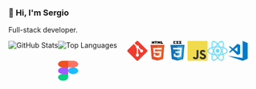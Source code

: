 ### 👋 Hi, I'm Sergio 
Full-stack developer.

  <!-- GitHub Stats -->
 <div>
  <img align="left" alt="GitHub Stats" src="https://github-readme-stats.vercel.app/api?username=KaratSergio&show_icons=true&theme=react">
</div>

  <div style="display: flex; flex-wrap: wrap;">
  <div style="margin-right: 20px; flex-shrink: 0;">
      <img alt="Top Languages" src="https://github-readme-stats.vercel.app/api/top-langs/?username=KaratSergio&layout=compact&theme=react">
  </div>
      <img src="./assets/git-logo.svg" alt="git" width="40" height="40"/> 
      <img src="./assets/html5-logo.svg" alt="html5" width="40" height="40"/>
      <img src="./assets/css3-logo.svg" alt="css3" width="40" height="40"/>
      <img src="./assets/js-logo.png" alt="javascript" width="40" height="40"/>
      <img src="./assets/react-icon.svg" alt="react" width="40" height="40"/>
      <img src="./assets/vscode-logo.png" alt="vscode" width="40" height="40"/>
      <img src="./assets/figma-logo.svg" alt="figma" width="40" height="40"/>
  </div>

